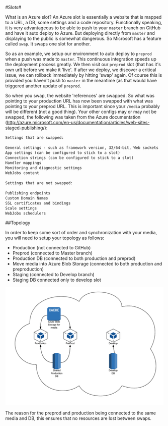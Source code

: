 #Slots#

What is an Azure slot?  An Azure slot is essentially a website that is mapped to a URL, a DB, some settings and a code repository.  Functionally speaking, it is very advantageous to be able to push to your `master` branch on GitHub and have it auto deploy to Azure.  But deploying directly from `master` and displaying to the public is somewhat dangerous.  So Microsoft has a feature called `swap`.  It swaps one slot for another.

So as an example, we setup our environment to auto deploy to `preprod` when a push was made to `master`.  This continuous integration speeds up the deployment process greatly.  We then visit our `preprod` slot (that has it's own url) before we make it 'live'.  If after we deploy, we discover a critical issue, we can rollback immediately by hitting 'swap' again.  Of course this is provided you haven't push to `master` in the meantime (as that would have triggered another update of `preprod`.

So when you swap, the website 'references' are swapped.  So what was pointing to your production URL has now been swapped with what was pointing to your preprod URL.  This is important since your `/media` probably will be different (not a good thing).  Your other configs may or may not be swapped, the following was taken from the Azure documentation (http://azure.microsoft.com/en-us/documentation/articles/web-sites-staged-publishing/):

```
Settings that are swapped:

General settings - such as framework version, 32/64-bit, Web sockets
App settings (can be configured to stick to a slot)
Connection strings (can be configured to stick to a slot)
Handler mappings
Monitoring and diagnostic settings
WebJobs content

Settings that are not swapped:

Publishing endpoints
Custom Domain Names
SSL certificates and bindings
Scale settings
WebJobs schedulers
```

##Topology

In order to keep some sort of order and synchronization with your media, you will need to setup your topology as follows:

* Production (not connected to GitHub)
* Preprod (connected to Master branch)
* Production DB (connected to both production and preprod)
* Move media into Azure Blob Storage (connected to both production and preproduction)
* Staging (connected to Develop branch)
* Staging DB connected only to develop slot

![topology.png](assets/topology.png)

The reason for the preprod and production being connected to the same media and DB, this ensures that no resources are lost between swaps.